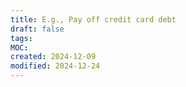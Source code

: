 ```yaml
---
title: E.g., Pay off credit card debt
draft: false
tags: 
MOC: 
created: 2024-12-09
modified: 2024-12-24
---
```

